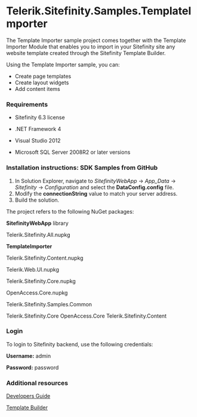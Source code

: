 Telerik.Sitefinity.Samples.TemplateImporter
===========================================

The Template Importer sample project comes together with the Template Importer Module that enables you to import in your Sitefinity site any website template created through the Sitefinity Template Builder.

Using the Template Importer sample, you can:

* Create page templates 
* Create layout widgets 
* Add content items 


### Requirements

* Sitefinity 6.3 license

* .NET Framework 4

* Visual Studio 2012

* Microsoft SQL Server 2008R2 or later versions


### Installation instructions: SDK Samples from GitHub


1. In Solution Explorer, navigate to _SitefinityWebApp_ -> *App_Data* -> _Sitefinity_ -> _Configuration_ and select the **DataConfig.config** file. 
2. Modify the **connectionString** value to match your server address.
3. Build the solution.


The project refers to the following NuGet packages:

**SitefinityWebApp** library

Telerik.Sitefinity.All.nupkg


**TemplateImporter**

Telerik.Sitefinity.Content.nupkg

Telerik.Web.UI.nupkg

Telerik.Sitefinity.Core.nupkg

OpenAccess.Core.nupkg

Telerik.Sitefinity.Samples.Common

Telerik.Sitefinity.Core
OpenAccess.Core
Telerik.Sitefinity.Content
 


### Login

To login to Sitefinity backend, use the following credentials: 

**Username:** admin

**Password:** password


### Additional resources

[Developers Guide](http://www.sitefinity.com/documentation/documentationarticles/developers-guide)

[Template Builder](http://www.sitefinity.com/documentation/documentationarticles/template-builder)
